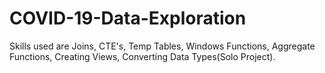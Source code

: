 # COVID-19-Data-Exploration
Skills used are Joins, CTE's, Temp Tables, Windows Functions, Aggregate Functions, Creating Views, Converting Data Types(Solo Project).

